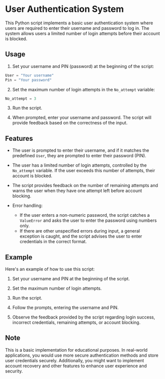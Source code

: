 # User Authentication System

This Python script implements a basic user authentication system where users are required to enter their username and password to log in. The system allows users a limited number of login attempts before their account is blocked. 

## Usage

1. Set your username and PIN (password) at the beginning of the script:

```python
User = "Your username"
Pin = "Your password"
```

2. Set the maximum number of login attempts in the `No_attempt` variable:

```python
No_attempt = 3
```

3. Run the script.

4. When prompted, enter your username and password. The script will provide feedback based on the correctness of the input.

## Features

- The user is prompted to enter their username, and if it matches the predefined `User`, they are prompted to enter their password (PIN).

- The user has a limited number of login attempts, controlled by the `No_attempt` variable. If the user exceeds this number of attempts, their account is blocked.

- The script provides feedback on the number of remaining attempts and warns the user when they have one attempt left before account blocking.

- Error handling:
  - If the user enters a non-numeric password, the script catches a `ValueError` and asks the user to enter the password using numbers only.
  - If there are other unspecified errors during input, a general exception is caught, and the script advises the user to enter credentials in the correct format.

## Example

Here's an example of how to use this script:

1. Set your username and PIN at the beginning of the script.

2. Set the maximum number of login attempts.

3. Run the script.

4. Follow the prompts, entering the username and PIN.

5. Observe the feedback provided by the script regarding login success, incorrect credentials, remaining attempts, or account blocking.

## Note

This is a basic implementation for educational purposes. In real-world applications, you would use more secure authentication methods and store user credentials securely. Additionally, you might want to implement account recovery and other features to enhance user experience and security.
